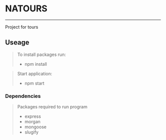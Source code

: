 # NATOURS
---
Project for tours

## Useage
> To install packages run:
> - npm install

> Start application:
> - npm start

### Dependencies

>Packages required to run program
> - express
> - morgan
> - mongoose
> - slugify